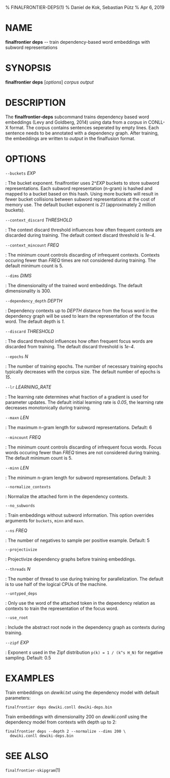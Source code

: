% FINALFRONTIER-DEPS(1) % Daniel de Kok, Sebastian Pütz % Apr 6, 2019

NAME
====

**finalfrontier deps** -- train dependency-based word embeddings with subword
representations

SYNOPSIS
========

**finalfrontier deps** [*options*] *corpus* *output*

DESCRIPTION
===========

The **finalfrontier-deps** subcommand trains dependency based word embeddings
(Levy and Goldberg, 2014) using data from a *corpus* in CONLL-X format. The
corpus contains sentences seperated by empty lines. Each sentence needs to be
annotated with a dependency graph. After training, the embeddings are written
to *output* in the finalfusion format.

OPTIONS
=======

`--buckets` *EXP*

:   The bucket exponent. finalfrontier uses 2^*EXP* buckets to store subword
representations. Each subword representation (n-gram) is hashed and mapped to a
bucket based on this hash. Using more buckets will result in fewer bucket
collisions between subword representations at the cost of memory use. The
default bucket exponent is *21* (approximately 2 million buckets).

`--context_discard` *THRESHOLD*

:   The context discard threshold influences how often frequent contexts are
discarded during training. The default context discard threshold is *1e-4*.
    
`--context_mincount` *FREQ*

:   The minimum count controls discarding of infrequent contexts. Contexts
occuring fewer than *FREQ* times are not considered during training.  The
default minimum count is 5.
    
`--dims` *DIMS*

:   The dimensionality of the trained word embeddings. The default
dimensionality is 300.

`--dependency_depth` *DEPTH*

:   Dependency contexts up to *DEPTH* distance from the focus word in the
dependency graph will be used to learn the representation of the focus word. The
default depth is *1*.

`--discard` *THRESHOLD*

:   The discard threshold influences how often frequent focus words are
discarded from training. The default discard threshold is *1e-4*.

`--epochs` *N*

:   The number of training epochs. The number of necessary training epochs
typically decreases with the corpus size. The default number of epochs is *15*.

`--lr` *LEARNING_RATE*

:   The learning rate determines what fraction of a gradient is used for
parameter updates. The default initial learning rate is *0.05*, the learning
rate decreases monotonically during training.

`--maxn` *LEN*

:   The maximum n-gram length for subword representations. Default: 6

`--mincount` *FREQ*

:   The minimum count controls discarding of infrequent focus words. Focus words
occuring fewer than *FREQ* times are not considered during training. The default
minimum count is 5.

`--minn` *LEN*

:   The minimum n-gram length for subword representations. Default: 3

`--normalize_contexts`

:   Normalize the attached form in the dependency contexts.

`--no_subwords`

:   Train embeddings without subword information. This option overrides
arguments for `buckets`, `minn` and `maxn`.

`--ns` *FREQ*

:   The number of negatives to sample per positive example. Default: 5

`--projectivize`

:   Projectivize dependency graphs before training embeddings.

`--threads` *N*

:   The number of thread to use during training for parallelization. The default
is to use half of the logical CPUs of the machine.
    
`--untyped_deps`

:   Only use the word of the attached token in the dependency relation as
contexts to train the representation of the focus word.
    
`--use_root`

:   Include the abstract root node in the dependency graph as contexts during
training.

`--zipf` *EXP*

:   Exponent *s* used in the Zipf distribution `p(k) = 1 / (k^s H_N)` for
negative sampling. Default: 0.5

EXAMPLES 
========

Train embeddings on *dewiki.txt* using the dependency model with default
parameters:

    finalfrontier deps dewiki.conll dewiki-deps.bin

Train embeddings with dimensionality 200 on *dewiki.conll* using the dependency
model from contexts with depth up to 2:

    finalfrontier deps --depth 2 --normalize --dims 200 \
      dewiki.conll dewiki-deps.bin

SEE ALSO
========

`finalfrontier-skipgram`(1)
